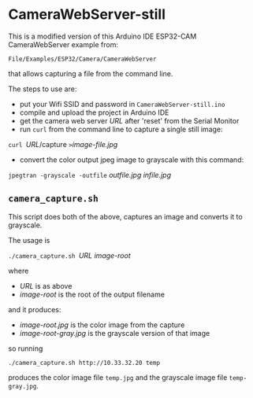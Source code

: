 # CameraWebServer-still
This is a modified version of this Arduino IDE ESP32-CAM CameraWebServer example from:

    File/Examples/ESP32/Camera/CameraWebServer 

that allows capturing a file from the command line.

The steps to use are:
- put your Wifi SSID and password in `CameraWebServer-still.ino`
- compile and upload the project in Arduino IDE
- get the camera web server *URL* after 'reset' from the Serial Monitor
- run `curl` from the command line to capture a single still image:

`curl `*URL*/capture `>`*image-file.jpg*

- convert the color output jpeg image to grayscale with this command:

`jpegtran -grayscale -outfile` *outfile.jpg* *infile.jpg*

## `camera_capture.sh`

This script does both of the above, captures an image and converts it to grayscale. 

The usage is

`./camera_capture.sh `*URL* *image-root*

where

- *URL* is as above
- *image-root* is the root of the output filename

and it produces:
- *image-root.jpg* is the color image from the capture
- *image-root-gray.jpg* is the grayscale version of that image

so running

`./camera_capture.sh http://10.33.32.20 temp`

produces the color image file `temp.jpg` and the grayscale image file `temp-gray.jpg`.

